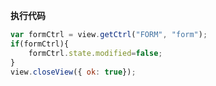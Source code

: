 <p class="panel-title"><b>执行代码</b></p>

```javascript
var formCtrl = view.getCtrl("FORM", "form");
if(formCtrl){
    formCtrl.state.modified=false;
}
view.closeView({ ok: true});
```
